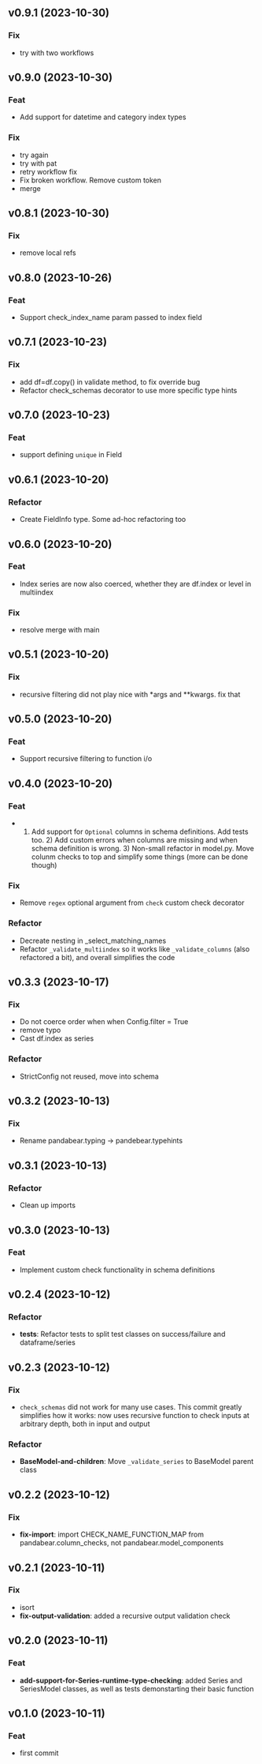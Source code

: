 ## v0.9.1 (2023-10-30)

### Fix

- try with two workflows

## v0.9.0 (2023-10-30)

### Feat

- Add support for datetime and category index types

### Fix

- try again
- try with pat
- retry workflow fix
- Fix broken workflow. Remove custom token
- merge

## v0.8.1 (2023-10-30)

### Fix

- remove local refs

## v0.8.0 (2023-10-26)

### Feat

- Support check_index_name param passed to index field

## v0.7.1 (2023-10-23)

### Fix

- add df=df.copy() in validate method, to fix override bug
- Refactor check_schemas decorator to use more specific type hints

## v0.7.0 (2023-10-23)

### Feat

- support defining `unique` in Field

## v0.6.1 (2023-10-20)

### Refactor

- Create FieldInfo type. Some ad-hoc refactoring too

## v0.6.0 (2023-10-20)

### Feat

- Index series are now also coerced, whether they are df.index or level in multiindex

### Fix

- resolve merge with main

## v0.5.1 (2023-10-20)

### Fix

- recursive filtering did not play nice with *args and **kwargs. fix that

## v0.5.0 (2023-10-20)

### Feat

- Support recursive filtering to function i/o

## v0.4.0 (2023-10-20)

### Feat

- 1) Add support for `Optional` columns in schema definitions. Add tests too. 2) Add custom errors when columns are missing and when schema definition is wrong. 3) Non-small refactor in model.py. Move colunm checks to top and simplify some things (more can be done though)

### Fix

- Remove `regex` optional argument from `check` custom check decorator

### Refactor

- Decreate nesting in _select_matching_names
- Refactor `_validate_multiindex` so it works like `_validate_columns` (also refactored a bit), and overall simplifies the code

## v0.3.3 (2023-10-17)

### Fix

- Do not coerce order when when Config.filter = True
- remove typo
- Cast df.index as series

### Refactor

- StrictConfig not reused, move into schema

## v0.3.2 (2023-10-13)

### Fix

- Rename pandabear.typing -> pandebear.typehints

## v0.3.1 (2023-10-13)

### Refactor

- Clean up imports

## v0.3.0 (2023-10-13)

### Feat

- Implement custom check functionality in schema definitions

## v0.2.4 (2023-10-12)

### Refactor

- **tests**: Refactor tests to split test classes on success/failure and dataframe/series

## v0.2.3 (2023-10-12)

### Fix

- `check_schemas` did not work for many use cases. This commit greatly simplifies how it works: now uses recursive function to check inputs at arbitrary depth, both in input and output

### Refactor

- **BaseModel-and-children**: Move `_validate_series` to BaseModel parent class

## v0.2.2 (2023-10-12)

### Fix

- **fix-import**: import CHECK_NAME_FUNCTION_MAP from pandabear.column_checks, not pandabear.model_components

## v0.2.1 (2023-10-11)

### Fix

- isort
- **fix-output-validation**: added a recursive output validation check

## v0.2.0 (2023-10-11)

### Feat

- **add-support-for-Series-runtime-type-checking**: added Series and SeriesModel classes, as well as tests demonstarting their basic function

## v0.1.0 (2023-10-11)

### Feat

- first commit
